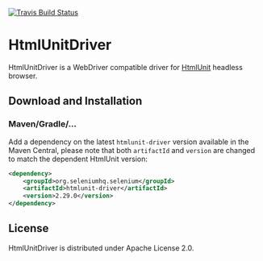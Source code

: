 [![Travis Build Status](https://travis-ci.org/SeleniumHQ/htmlunit-driver.svg?branch=master)](https://travis-ci.org/SeleniumHQ/htmlunit-driver/)

# HtmlUnitDriver

HtmlUnitDriver is a WebDriver compatible driver for [HtmlUnit](http://htmlunit.sourceforge.net/) headless browser.

## Download and Installation

### Maven/Gradle/...

Add a dependency on the latest `htmlunit-driver` version available in the Maven Central, please note that both `artifactId` and `version` are changed to match the dependent HtmlUnit version:

```xml
<dependency>
    <groupId>org.seleniumhq.selenium</groupId>
    <artifactId>htmlunit-driver</artifactId>
    <version>2.29.0</version>
</dependency>
```

## License

HtmlUnitDriver is distributed under Apache License 2.0.
